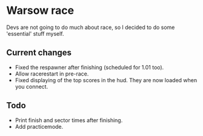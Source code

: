 # Warsow race

Devs are not going to do much about race, so I decided to do some 'essential'
stuff myself.

## Current changes

* Fixed the respawner after finishing (scheduled for 1.01 too).
* Allow racerestart in pre-race.
* Fixed displaying of the top scores in the hud. They are now loaded when you
	connect.

## Todo

* Print finish and sector times after finishing.
* Add practicemode.
